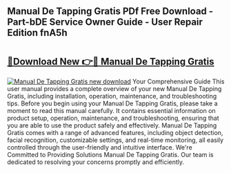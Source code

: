 ## Manual De Tapping Gratis PDf Free Download - Part-bDE Service Owner Guide - User Repair Edition fnA5h

# <h2><a href="http://cf2910.oget.top/?id=Manual+De+Tapping+Gratis">🔗Download New 👉🔴 Manual De Tapping Gratis</a></h2>

[![Manual De Tapping Gratis new download](https://i.imgur.com/5g1atiW.png)](http://cf2910.oget.top/?id=Manual+De+Tapping+Gratis)
Your Comprehensive Guide This user manual provides a complete overview of your new Manual De Tapping Gratis, including installation, operation, maintenance, and troubleshooting tips. Before you begin using your Manual De Tapping Gratis, please take a moment to read this manual carefully. It contains essential information on product setup, operation, maintenance, and troubleshooting, ensuring that you are able to use the product safely and effectively. Manual De Tapping Gratis comes with a range of advanced features, including object detection, facial recognition, customizable settings, and real-time monitoring, all easily controlled through the user-friendly and intuitive interface. We're Committed to Providing Solutions Manual De Tapping Gratis. Our team is dedicated to resolving your concerns promptly and efficiently.
